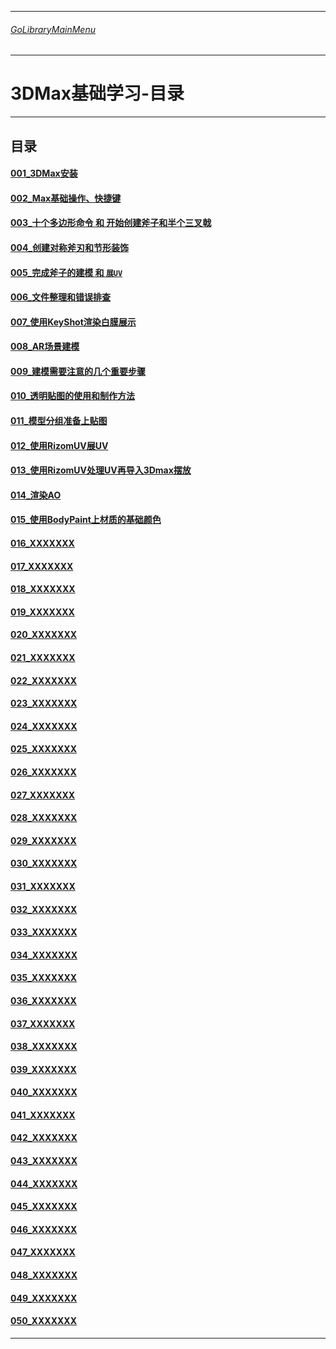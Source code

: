 ___________________________________________________________________________________________
###### [GoLibraryMainMenu](../_LibraryMainMenu_.md)
___________________________________________________________________________________________
# 3DMax基础学习-目录

___________________________________________________________________________________________

## 目录

#### [001_3DMax安装](./3DMaxBase/3DMaxBaseV001.md)

#### [002_Max基础操作、快捷键](./3DMaxBase/3DMaxBaseV002.md)

#### [003_十个多边形命令 和 开始创建斧子和半个三叉戟](./3DMaxBase/3DMaxBaseV003.md)

#### [004_创建对称斧刃和节形装饰](./3DMaxBase/3DMaxBaseV004.md)

#### [005_完成斧子的建模 和 `展UV`](./3DMaxBase/3DMaxBaseV005.md)

#### [006_文件整理和错误排查](./3DMaxBase/3DMaxBaseV006.md)

#### [007_使用KeyShot渲染白膜展示](./3DMaxBase/3DMaxBaseV007.md)

#### [008_AR场景建模](./3DMaxBase/3DMaxBaseV008.md)

#### [009_建模需要注意的几个重要步骤](./3DMaxBase/3DMaxBaseV009.md)

#### [010_透明贴图的使用和制作方法](./3DMaxBase/3DMaxBaseV010.md)

#### [011_模型分组准备上贴图](./3DMaxBase/3DMaxBaseV011.md)

#### [012_使用RizomUV展UV](./3DMaxBase/3DMaxBaseV012.md)

#### [013_使用RizomUV处理UV再导入3Dmax摆放](./3DMaxBase/3DMaxBaseV013.md)

#### [014_渲染AO](./3DMaxBase/3DMaxBaseV014.md)

#### [015_使用BodyPaint上材质的基础颜色](./3DMaxBase/3DMaxBaseV015.md)

#### [016_XXXXXXX](./3DMaxBase/3DMaxBaseV016.md)

#### [017_XXXXXXX](./3DMaxBase/3DMaxBaseV017.md)

#### [018_XXXXXXX](./3DMaxBase/3DMaxBaseV018.md)

#### [019_XXXXXXX](./3DMaxBase/3DMaxBaseV019.md)

#### [020_XXXXXXX](./3DMaxBase/3DMaxBaseV020.md)

#### [021_XXXXXXX](./3DMaxBase/3DMaxBaseV021.md)

#### [022_XXXXXXX](./3DMaxBase/3DMaxBaseV022.md)

#### [023_XXXXXXX](./3DMaxBase/3DMaxBaseV023.md)

#### [024_XXXXXXX](./3DMaxBase/3DMaxBaseV024.md)

#### [025_XXXXXXX](./3DMaxBase/3DMaxBaseV025.md)

#### [026_XXXXXXX](./3DMaxBase/3DMaxBaseV026.md)

#### [027_XXXXXXX](./3DMaxBase/3DMaxBaseV027.md)

#### [028_XXXXXXX](./3DMaxBase/3DMaxBaseV028.md)

#### [029_XXXXXXX](./3DMaxBase/3DMaxBaseV029.md)

#### [030_XXXXXXX](./3DMaxBase/3DMaxBaseV030.md)

#### [031_XXXXXXX](./3DMaxBase/3DMaxBaseV031.md)

#### [032_XXXXXXX](./3DMaxBase/3DMaxBaseV032.md)

#### [033_XXXXXXX](./3DMaxBase/3DMaxBaseV033.md)

#### [034_XXXXXXX](./3DMaxBase/3DMaxBaseV034.md)

#### [035_XXXXXXX](./3DMaxBase/3DMaxBaseV035.md)

#### [036_XXXXXXX](./3DMaxBase/3DMaxBaseV036.md)

#### [037_XXXXXXX](./3DMaxBase/3DMaxBaseV037.md)

#### [038_XXXXXXX](./3DMaxBase/3DMaxBaseV038.md)

#### [039_XXXXXXX](./3DMaxBase/3DMaxBaseV039.md)

#### [040_XXXXXXX](./3DMaxBase/3DMaxBaseV040.md)

#### [041_XXXXXXX](./3DMaxBase/3DMaxBaseV041.md)

#### [042_XXXXXXX](./3DMaxBase/3DMaxBaseV042.md)

#### [043_XXXXXXX](./3DMaxBase/3DMaxBaseV043.md)

#### [044_XXXXXXX](./3DMaxBase/3DMaxBaseV044.md)

#### [045_XXXXXXX](./3DMaxBase/3DMaxBaseV045.md)

#### [046_XXXXXXX](./3DMaxBase/3DMaxBaseV046.md)

#### [047_XXXXXXX](./3DMaxBase/3DMaxBaseV047.md)

#### [048_XXXXXXX](./3DMaxBase/3DMaxBaseV048.md)

#### [049_XXXXXXX](./3DMaxBase/3DMaxBaseV049.md)

#### [050_XXXXXXX](./3DMaxBase/3DMaxBaseV050.md)

------